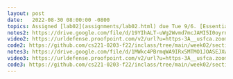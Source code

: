 ```yaml
---
layout: post
date:   2022-08-30 08:00:00 -0800
topics: Assigned [lab02](assignments/lab02.html) due Tue 9/6. [Essential C](http://cslibrary.stanford.edu/101/), [Makefiles](slides/make.html)
notes2: https://drive.google.com/file/d/19YIhALT-uWg2Wvmd7mcJAMI5I0oyrnfg/view?usp=sharing
video2: https://urldefense.proofpoint.com/v2/url?u=https-3A__usfca.zoom.us_rec_share_71p5s-5FltoYfaVl5ERl9ilmd9u1ZkpE6pSkwi-5FI3kn64eijgHOLtI4Bu0eHdGDHGK.ovY0opjvPsiWMyDT&d=DwMFAw&c=qgVugHHq3rzouXkEXdxBNQ&r=m_kj74_wYREst25SeYd3VZT3dlVY49Gcmu167aW541I&m=RdxE_fwbA4-wxCDWqLle5_c1nJrE2ATyeIF-ZWgyTUpo17SbuEGLtlBaCTh_vzCr&s=RxkXNKuDCwlmjaVXeQ8aLgdPJb1dwuS5eEcTjsAmdXk&e=
code2: https://github.com/cs221-0203-f22/inclass/tree/main/week02/section02
notes3: https://drive.google.com/file/d/1MWkc4PBrmqWA9IRx5MTMO1JOASEJXwns/view?usp=sharing
video3: https://urldefense.proofpoint.com/v2/url?u=https-3A__usfca.zoom.us_rec_share_meQkoUr5cplZVjdiVleLlqZKEpSjqyQmj9qO8vD1w1RAC8UmCWosT2EjZCWYO0Oq.S2xiYQ-5Ff-2Dbr7Zg9Q&d=DwMFAw&c=qgVugHHq3rzouXkEXdxBNQ&r=m_kj74_wYREst25SeYd3VZT3dlVY49Gcmu167aW541I&m=bCmm2wKh-2v-YjDAx8MjpHRBT1umGSqqy5a0gLi7o1Ss6sIScQGNf8iLW_LOE7DC&s=Xh2v2kh1ccfinYOe5mgW_Tv4FIP0N457hdjtYiCrYrk&e=
code3: https://github.com/cs221-0203-f22/inclass/tree/main/week02/section03
---
```

